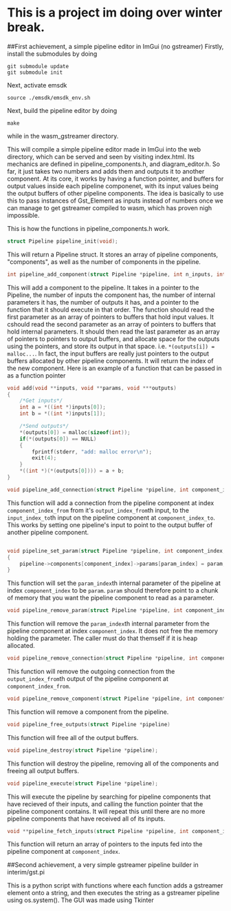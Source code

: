 # This is a project im doing over winter break.


##First achievement, a simple pipeline editor in ImGui (no gstreamer)
Firstly, install the submodules by doing

```
git submodule update
git submodule init
```
Next, activate emsdk
```
source ./emsdk/emsdk_env.sh
```
Next, build the pipeline editor by doing

```
make
```

while in the wasm\_gstreamer directory.

This will compile a simple pipeline editor made in ImGui into the web directory, which can be served and seen by visiting index.html. Its mechanics are defined in pipeline\_components.h, and diagram\_editor.h. So far, it just takes two numbers and adds them and outputs it to another component. At its core, it works by having a function pointer, and buffers for output values inside each pipeline componenet, with its input values being the output buffers of other pipeline components. The idea is basically to use this to pass instances of Gst\_Element as inputs instead of numbers once we can manage to get gstreamer compiled to wasm, which has proven nigh impossible.

This is how the functions in pipeline_components.h work.

```c
struct Pipeline pipeline_init(void);
```
This will return a Pipeline struct. It stores an array of pipeline components, "components", as well as the number of components in the pipeline.

```c
int pipeline_add_component(struct Pipeline *pipeline, int n_inputs, int n_params, int n_outputs, void (*action)(void **, void **, void ***));
```
This will add a component to the pipeline. It takes in a pointer to the Pipeline, the number of inputs the component has, the number of internal parameters it has, the number of outputs it has, and a pointer to the function that it should execute in that order. The function should read the first parameter as an array of pointers to buffers that hold input values. It cshould read the second parameter as an array of pointers to buffers that hold internal parameters. It should then read the last parameter as an array of pointers to pointers to output buffers, and allocate space for the outputs using the pointers, and store its output in that space. i.e. `*(outputs[i]) = malloc...`. In fact, the input buffers are really just pointers to the output buffers allocated by other pipeline components. It will return the index of the new component.
Here is an example of a function that can be passed in as a function pointer
```c
void add(void **inputs, void **params, void ***outputs)
{
    /*Get inputs*/
    int a = *((int *)inputs[0]);
    int b = *((int *)inputs[1]);

    /*Send outputs*/
    *(outputs[0]) = malloc(sizeof(int));
    if(*(outputs[0]) == NULL)
    {
        fprintf(stderr, "add: malloc error\n");
        exit(4);
    }
    *((int *)(*(outputs[0]))) = a + b;
}
```

```c
void pipeline_add_connection(struct Pipeline *pipeline, int component_index_from, int output_index_from, int component_index_to, int input_index_to);
```
This function will add a connection from the pipeline component at index `component_index_from` from it's `output_index_from`th input, to the `input_index_to`th input on the pipeline component at `component_index_to`. This works by setting one pipeline's input to point to the output buffer of another pipeline component.
```c

void pipeline_set_param(struct Pipeline *pipeline, int component_index, int param_index, void *param);
{
    pipeline->components[component_index]->params[param_index] = param;
}
```
This function will set the `param_index`th internal parameter of the pipeline at index `component_index` to be `param`. `param` should therefore point to a chunk of memory that you want the pipeline component to read as a parameter.
```c
void pipeline_remove_param(struct Pipeline *pipeline, int component_index, int param_index);
```
This function will remove the `param_index`th internal parameter from the pipeline component at index `component_index`. It does not free the memory holding the parameter. The caller must do that themself if it is heap allocated.

```c
void pipeline_remove_connection(struct Pipeline *pipeline, int component_index_from, int output_index_from);
```
This function will remove the outgoing connection from the `output_index_from`th output of the pipeline component at `component_index_from`.

```c
void pipeline_remove_component(struct Pipeline *pipeline, int component_index);
```
This function will remove a component from the pipeline. 

```c
void pipeline_free_outputs(struct Pipeline *pipeline)
```
This function will free all of the output buffers.
```c
void pipeline_destroy(struct Pipeline *pipeline);
```
This function will destroy the pipeline, removing all of the components and freeing all output buffers.
```c
void pipeline_execute(struct Pipeline *pipeline);
```
This will execute the pipeline by searching for pipeline components that have recieved of their inputs, and calling the function pointer that the pipeline component contains. It will repeat this until there are no more pipeline components that have received all of its inputs.
```c
void **pipeline_fetch_inputs(struct Pipeline *pipeline, int component_index);
```
This function will return an array of pointers to the inputs fed into the pipeline component at `component_index`.

##Second achievement, a very simple gstreamer pipeline builder in interim/gst.pi

This is a python script with functions where each function adds a gstreamer element onto a string, and then executes the string as a gstreamer pipeline using os.system(). The GUI was made using Tkinter

